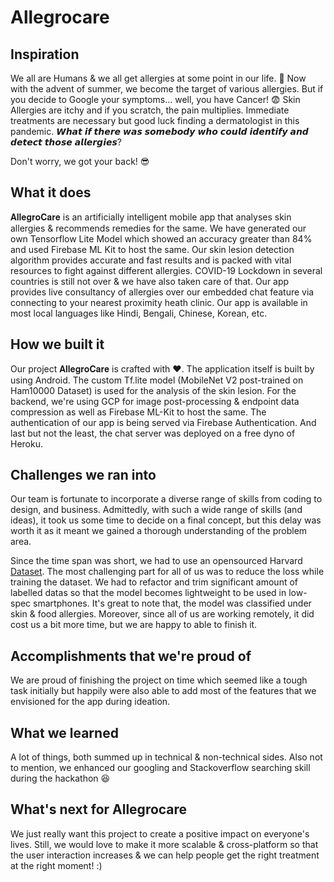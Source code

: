 # Allegrocare

## Inspiration
We all are Humans & we all get allergies at some point in our life. 🤧 Now with the advent of summer, we become the target of various allergies. But if you decide to Google your symptoms… well, you have Cancer! 😨 Skin Allergies are itchy and if you scratch, the pain multiplies. Immediate treatments are necessary but good luck finding a dermatologist in this pandemic. 𝙒𝙝𝙖𝙩 𝙞𝙛 𝙩𝙝𝙚𝙧𝙚 𝙬𝙖𝙨 𝙨𝙤𝙢𝙚𝙗𝙤𝙙𝙮 𝙬𝙝𝙤 𝙘𝙤𝙪𝙡𝙙 𝙞𝙙𝙚𝙣𝙩𝙞𝙛𝙮 𝙖𝙣𝙙 𝙙𝙚𝙩𝙚𝙘𝙩 𝙩𝙝𝙤𝙨𝙚 𝙖𝙡𝙡𝙚𝙧𝙜𝙞𝙚𝙨?

Don't worry, we got your back! 😎

## What it does
𝐀𝐥𝐥𝐞𝐠𝐫𝐨𝐂𝐚𝐫𝐞 is an artificially intelligent mobile app that analyses skin allergies & recommends remedies for the same. We have generated our own Tensorflow Lite Model which showed an accuracy greater than 84% and used Firebase ML Kit to host the same. Our skin lesion detection algorithm provides accurate and fast results and is packed with vital resources to fight against different allergies. COVID-19 Lockdown in several countries is still not over & we have also taken care of that. Our app provides live consultancy of allergies over our embedded chat feature via connecting to your nearest proximity heath clinic. Our app is available in most local languages like Hindi, Bengali, Chinese, Korean, etc.

## How we built it
Our project 𝐀𝐥𝐥𝐞𝐠𝐫𝐨𝐂𝐚𝐫𝐞 is crafted with ❤️. The application itself is built by using Android. The custom Tf.lite model (MobileNet V2 post-trained on Ham10000 Dataset) is used for the analysis of the skin lesion. For the backend, we're using GCP for image post-processing & endpoint data compression as well as Firebase ML-Kit to host the same. The authentication of our app is being served via Firebase Authentication. And last but not the least, the chat server was deployed on a free dyno of Heroku.


## Challenges we ran into
Our team is fortunate to incorporate a diverse range of skills from coding to design, and business. Admittedly, with such a wide range of skills (and ideas), it took us some time to decide on a final concept, but this delay was worth it as it meant we gained a thorough understanding of the problem area. 

Since the time span was short, we had to use an opensourced Harvard [Dataset](https://dataverse.harvard.edu/dataset.xhtml?persistentId=doi:10.7910/DVN/DBW86T). The most challenging part for all of us was to reduce the loss while training the dataset. We had to refactor and trim significant amount of labelled datas so that the model becomes lightweight to be used in low-spec smartphones. It's great to note that, the model was classified under skin & food allergies. Moreover, since all of us are working remotely, it did cost us a bit more time, but we are happy to able to finish it. 


## Accomplishments that we're proud of
We are proud of finishing the project on time which seemed like a tough task initially but happily were also able to add most of the features that we envisioned for the app during ideation.

## What we learned
A lot of things, both summed up in technical & non-technical sides. Also not to mention, we enhanced our googling and Stackoverflow searching skill during the hackathon 😆

## What's next for Allegrocare
We just really want this project to create a positive impact on everyone's lives. Still, we would love to make it more scalable & cross-platform so that the user interaction increases & we can help people get the right treatment at the right moment! :)
